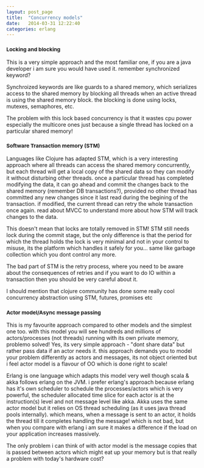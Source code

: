 ```yaml
---
layout: post_page
title:  "Concurrency models"
date:   2014-03-31 12:22:40
categories: erlang
---
```


<h3><small>Locking and blocking </small></h3>
This is a very simple approach and the most familiar one, if you are a java developer i am sure you would have used it. remember synchronized keyword?

Synchroized keywords are like guards to a shared memory, which serializes access to the shared memory by blocking all threads when an active thread is using the shared memory block. the blocking is done using locks, mutexes, semaphores, etc.

The problem with this lock based concurrency is that it wastes cpu power especially the multicore ones just because a single thread has locked on a particular shared memory! 


<h3><small>Software Transaction memory (STM)</small></h3>

Languages like Clojure has adapted STM, which is a very interesting approach where all threads can access the shared memory concurrently, but each thread will get a local copy of the shared data so they can modify it without disturbing other threads.
once a particular thread has completed modifying the data, it can go ahead and commit the changes back to the shared memory (remember DB transactions?), provided no other thread has committed any new changes since it last read during the begining of the transaction. if modified, the current thread can retry the whole transaction once again. read about MVCC to understand more about how STM will track changes to the data.

This doesn't mean that locks are totally removed in STM! STM still needs lock during the commit stage, but the only difference is that the period for which the thread holds the lock is very minimal and not in your control to misuse, its the platform which handles it safely for you... same like garbage collection which you dont control any more.

The bad part of STM is the retry process, where you need to be aware about the consequences of retries and if you want to do IO within a transaction then you should be very careful about it.

I should mention that clojure community has done some really cool concurrency abstraction using STM, futures, promises etc 

<h3><small>Actor model/Async message passing</small></h3>

This is my favourite approach compared to other models and the simplest one too. with this model you will see hundreds and millions of actors/processes (not threads) running with its own private memory, problemo solved! 
Yes, its very simple approach - "dont share data" but rather pass data if an actor needs it. this approach demands you to model your problem differently as actors and messages, its not object oriented but i feel actor model is a flavour of OO which is done right to scale!

Erlang is one language which adapts this model very well though scala & akka follows erlang on the JVM. i prefer erlang's approach because erlang has it's own scheduler to schedule the processes/actors which is very powerful, the scheduler allocated time slice for each actor is at the instruction(s) level and not message level like akka. 
Akka uses the same actor model but it relies on OS thread scheduling (as it uses java thread pools internally). which means, when a message is sent to an actor, it holds the thread till it completes handling the message! which is not bad, but when you compare with erlang i am sure it makes a difference if the load on your application increases massively.

The only problem i can think of with actor model is the message copies that is passed between actors which might eat up your memory but is that really a problem with today's hardware cost?
